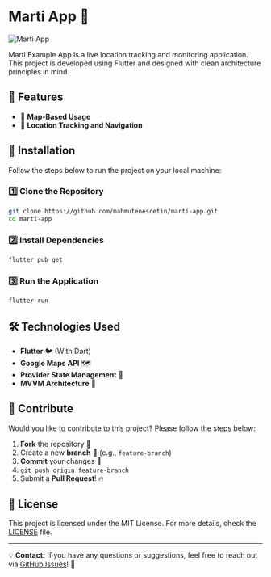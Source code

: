 # Marti App 🚀

![Marti App](https://via.placeholder.com/800x400?text=Marti+App+Showcase)

Marti Example App is a live location tracking and monitoring application. This project is developed using Flutter and designed with clean architecture principles in mind.

## 📌 Features
- 🚗 **Map-Based Usage**
- 📍 **Location Tracking and Navigation**

## 🚀 Installation
Follow the steps below to run the project on your local machine:

### 1️⃣ Clone the Repository
```sh
git clone https://github.com/mahmutenescetin/marti-app.git
cd marti-app
```

### 2️⃣ Install Dependencies
```sh
flutter pub get
```

### 3️⃣ Run the Application
```sh
flutter run
```

## 🛠 Technologies Used
- **Flutter** 🐦 (With Dart)
- **Google Maps API** 🗺️
- **Provider State Management** 🔄
- **MVVM Architecture** 🔄

## 📌 Contribute
Would you like to contribute to this project? Please follow the steps below:
1. **Fork** the repository 🍴
2. Create a new **branch** 🚀 (e.g., `feature-branch`)
3. **Commit** your changes 🎯
4. `git push origin feature-branch`
5. Submit a **Pull Request**! 🔥

## 📄 License
This project is licensed under the MIT License. For more details, check the [LICENSE](LICENSE) file.

---

💡 **Contact:** If you have any questions or suggestions, feel free to reach out via [GitHub Issues](https://github.com/mahmutenescetin/marti-app/issues)! 🎉
